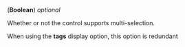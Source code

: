 <!-- multiple property -->
(**Boolean**) *optional*

Whether or not the control supports multi-selection.

When using the **tags** display option, this option is redundant
